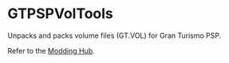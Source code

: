 # GTPSPVolTools

Unpacks and packs volume files (GT.VOL) for Gran Turismo PSP.

Refer to the [Modding Hub](https://nenkai.github.io/gt-modding-hub/psp/getting_started/).
